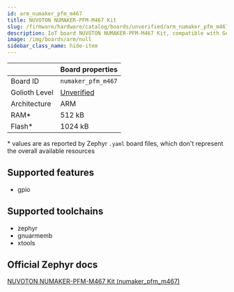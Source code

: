 ```yaml
---
id: arm_numaker_pfm_m467
title: NUVOTON NUMAKER-PFM-M467 Kit
slug: /firmware/hardware/catalog/boards/unverified/arm_numaker_pfm_m467
description: IoT board NUVOTON NUMAKER-PFM-M467 Kit, compatible with Golioth at unverified level.
image: /img/boards/arm/null
sidebar_class_name: hide-item
---
```


[//]: # (This is an auto-generated file, do not edit! Changes to it will be lost upon re-generation)



|                | Board properties     |
| -------------  | -------------------- |
| Board ID       | `numaker_pfm_m467` |
| Golioth Level  | [Unverified](/firmware/hardware#unverified-boards) |
| Architecture   | ARM |
| RAM*           | 512 kB |
| Flash*         | 1024 kB |

\* values are as reported by Zephyr `.yaml` board files, which don't represent the overall available resources



## Supported features

* gpio

## Supported toolchains

* zephyr
* gnuarmemb
* xtools

## Official Zephyr docs

[NUVOTON NUMAKER-PFM-M467 Kit (numaker_pfm_m467)](https://docs.zephyrproject.org/latest/boards/arm/numaker_pfm_m467/doc/index.html)
